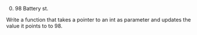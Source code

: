 0. 98 Battery st.

Write a function that takes a pointer to an int as parameter and updates the value it points to to 98.
